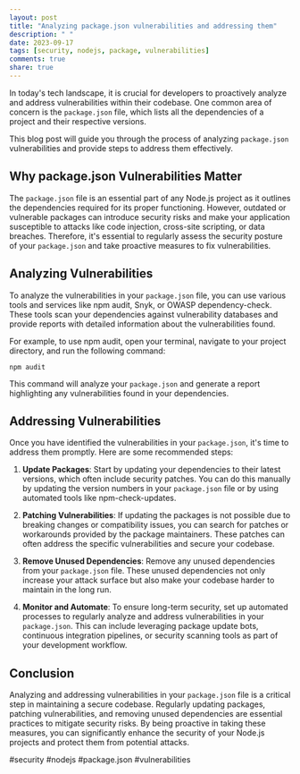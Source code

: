 ```yaml
---
layout: post
title: "Analyzing package.json vulnerabilities and addressing them"
description: " "
date: 2023-09-17
tags: [security, nodejs, package, vulnerabilities]
comments: true
share: true
---
```


In today's tech landscape, it is crucial for developers to proactively analyze and address vulnerabilities within their codebase. One common area of concern is the `package.json` file, which lists all the dependencies of a project and their respective versions. 

This blog post will guide you through the process of analyzing `package.json` vulnerabilities and provide steps to address them effectively.

## Why package.json Vulnerabilities Matter

The `package.json` file is an essential part of any Node.js project as it outlines the dependencies required for its proper functioning. However, outdated or vulnerable packages can introduce security risks and make your application susceptible to attacks like code injection, cross-site scripting, or data breaches. Therefore, it's essential to regularly assess the security posture of your `package.json` and take proactive measures to fix vulnerabilities.

## Analyzing Vulnerabilities

To analyze the vulnerabilities in your `package.json` file, you can use various tools and services like npm audit, Snyk, or OWASP dependency-check. These tools scan your dependencies against vulnerability databases and provide reports with detailed information about the vulnerabilities found.

For example, to use npm audit, open your terminal, navigate to your project directory, and run the following command:

```
npm audit
```

This command will analyze your `package.json` and generate a report highlighting any vulnerabilities found in your dependencies.

## Addressing Vulnerabilities

Once you have identified the vulnerabilities in your `package.json`, it's time to address them promptly. Here are some recommended steps:

1. **Update Packages**: Start by updating your dependencies to their latest versions, which often include security patches. You can do this manually by updating the version numbers in your `package.json` file or by using automated tools like npm-check-updates.

2. **Patching Vulnerabilities**: If updating the packages is not possible due to breaking changes or compatibility issues, you can search for patches or workarounds provided by the package maintainers. These patches can often address the specific vulnerabilities and secure your codebase.

3. **Remove Unused Dependencies**: Remove any unused dependencies from your `package.json` file. These unused dependencies not only increase your attack surface but also make your codebase harder to maintain in the long run.

4. **Monitor and Automate**: To ensure long-term security, set up automated processes to regularly analyze and address vulnerabilities in your `package.json`. This can include leveraging package update bots, continuous integration pipelines, or security scanning tools as part of your development workflow.

## Conclusion

Analyzing and addressing vulnerabilities in your `package.json` file is a critical step in maintaining a secure codebase. Regularly updating packages, patching vulnerabilities, and removing unused dependencies are essential practices to mitigate security risks. By being proactive in taking these measures, you can significantly enhance the security of your Node.js projects and protect them from potential attacks.

#security #nodejs #package.json #vulnerabilities